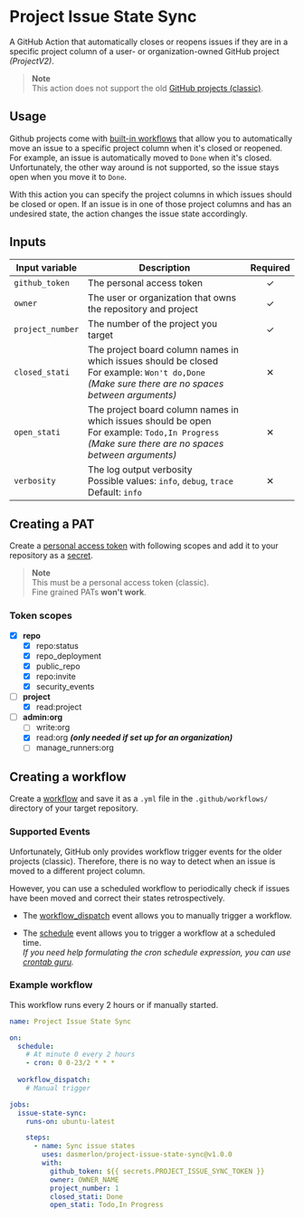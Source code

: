 # Project Issue State Sync

A GitHub Action that automatically closes or reopens issues if they are in a specific project column of a user- or organization-owned GitHub project _(ProjectV2)_. 

> **Note**  
> This action does not support the old [GitHub projects (classic)](https://docs.github.com/en/issues/organizing-your-work-with-project-boards).

## Usage

Github projects come with [built-in workflows](https://docs.github.com/en/issues/planning-and-tracking-with-projects/automating-your-project/using-the-built-in-automations) that allow you to automatically move an issue to a specific project column when it's closed or reopened. For example, an issue is automatically moved to `Done` when it's closed. Unfortunately, the other way around is not supported, so the issue stays open when you move it to `Done`. 

With this action you can specify the project columns in which issues should be closed or open. If an issue is in one of those project columns and has an undesired state, the action changes the issue state accordingly.

## Inputs

| Input variable   | Description                                                                                                                                                 | Required |
| ---------------- | ----------------------------------------------------------------------------------------------------------------------------------------------------------- | :------: |
| `github_token`   | The personal access token                                                                                                                                   |     ✓    |
| `owner`          | The user or organization that owns the repository and project                                                                                               |     ✓    |
| `project_number` | The number of the project you target                                                                                                                        |     ✓    |   
| `closed_stati`   | The project board column names in which issues should be closed <br> For example: `Won't do,Done` <br> _(Make sure there are no spaces between arguments)_  |     ✕    |   
| `open_stati`     | The project board column names in which issues should be open <br> For example: `Todo,In Progress` <br> _(Make sure there are no spaces between arguments)_ |     ✕    |  
| `verbosity`      | The log output verbosity <br> Possible values: `info`, `debug`, `trace` <br> Default: `info`                                                                |     ✕    |

## Creating a PAT

Create a [personal access token](https://docs.github.com/en/authentication/keeping-your-account-and-data-secure/creating-a-personal-access-token) with following scopes and add it to your repository as a [secret](https://docs.github.com/en/actions/security-guides/encrypted-secrets#creating-encrypted-secrets-for-a-repository). 

> **Note**  
> This must be a personal access token (classic).  
Fine grained PATs **won't work**.

### Token scopes

- [x] **repo**  
    - [x] repo:status
    - [x] repo_deployment
    - [x] public_repo
    - [x] repo:invite
    - [x] security_events
- [ ] **project**  
    - [x] read:project
- [ ] **admin:org**  
    - [ ] write:org
    - [x] read:org **_(only needed if set up for an organization)_**
    - [ ] manage_runners:org
    
## Creating a workflow

Create a [workflow](https://docs.github.com/en/actions/using-workflows) and save it as a `.yml` file in the `.github/workflows/` directory of your target repository.

### Supported Events

Unfortunately, GitHub only provides workflow trigger events for the older projects (classic). Therefore, there is no way to detect when an issue is moved to a different project column. 

However, you can use a scheduled workflow to periodically check if issues have been moved and correct their states retrospectively.

- The [workflow_dispatch](https://docs.github.com/en/actions/using-workflows/events-that-trigger-workflows#workflow_dispatch) event allows you to manually trigger a workflow.

- The [schedule](https://docs.github.com/en/actions/using-workflows/events-that-trigger-workflows#schedule) event allows you to trigger a workflow at a scheduled time.  
_If you need help formulating the cron schedule expression, you can use [crontab guru](https://crontab.guru/)._

### Example workflow

This workflow runs every 2 hours or if manually started.

```yaml
name: Project Issue State Sync

on: 
  schedule:
    # At minute 0 every 2 hours
    - cron: 0 0-23/2 * * *
  
  workflow_dispatch:
    # Manual trigger

jobs:
  issue-state-sync:
    runs-on: ubuntu-latest

    steps:
      - name: Sync issue states
        uses: dasmerlon/project-issue-state-sync@v1.0.0
        with:
          github_token: ${{ secrets.PROJECT_ISSUE_SYNC_TOKEN }}
          owner: OWNER_NAME
          project_number: 1
          closed_stati: Done
          open_stati: Todo,In Progress

```

